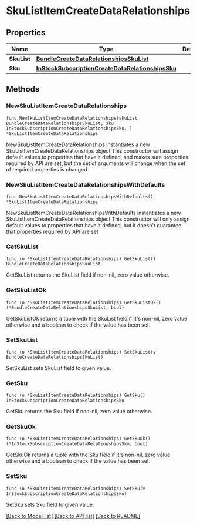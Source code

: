# SkuListItemCreateDataRelationships

## Properties

Name | Type | Description | Notes
------------ | ------------- | ------------- | -------------
**SkuList** | [**BundleCreateDataRelationshipsSkuList**](BundleCreateDataRelationshipsSkuList.md) |  | 
**Sku** | [**InStockSubscriptionCreateDataRelationshipsSku**](InStockSubscriptionCreateDataRelationshipsSku.md) |  | 

## Methods

### NewSkuListItemCreateDataRelationships

`func NewSkuListItemCreateDataRelationships(skuList BundleCreateDataRelationshipsSkuList, sku InStockSubscriptionCreateDataRelationshipsSku, ) *SkuListItemCreateDataRelationships`

NewSkuListItemCreateDataRelationships instantiates a new SkuListItemCreateDataRelationships object
This constructor will assign default values to properties that have it defined,
and makes sure properties required by API are set, but the set of arguments
will change when the set of required properties is changed

### NewSkuListItemCreateDataRelationshipsWithDefaults

`func NewSkuListItemCreateDataRelationshipsWithDefaults() *SkuListItemCreateDataRelationships`

NewSkuListItemCreateDataRelationshipsWithDefaults instantiates a new SkuListItemCreateDataRelationships object
This constructor will only assign default values to properties that have it defined,
but it doesn't guarantee that properties required by API are set

### GetSkuList

`func (o *SkuListItemCreateDataRelationships) GetSkuList() BundleCreateDataRelationshipsSkuList`

GetSkuList returns the SkuList field if non-nil, zero value otherwise.

### GetSkuListOk

`func (o *SkuListItemCreateDataRelationships) GetSkuListOk() (*BundleCreateDataRelationshipsSkuList, bool)`

GetSkuListOk returns a tuple with the SkuList field if it's non-nil, zero value otherwise
and a boolean to check if the value has been set.

### SetSkuList

`func (o *SkuListItemCreateDataRelationships) SetSkuList(v BundleCreateDataRelationshipsSkuList)`

SetSkuList sets SkuList field to given value.


### GetSku

`func (o *SkuListItemCreateDataRelationships) GetSku() InStockSubscriptionCreateDataRelationshipsSku`

GetSku returns the Sku field if non-nil, zero value otherwise.

### GetSkuOk

`func (o *SkuListItemCreateDataRelationships) GetSkuOk() (*InStockSubscriptionCreateDataRelationshipsSku, bool)`

GetSkuOk returns a tuple with the Sku field if it's non-nil, zero value otherwise
and a boolean to check if the value has been set.

### SetSku

`func (o *SkuListItemCreateDataRelationships) SetSku(v InStockSubscriptionCreateDataRelationshipsSku)`

SetSku sets Sku field to given value.



[[Back to Model list]](../README.md#documentation-for-models) [[Back to API list]](../README.md#documentation-for-api-endpoints) [[Back to README]](../README.md)


